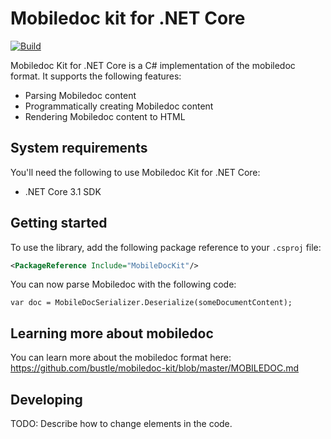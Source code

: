 # Mobiledoc kit for .NET Core

[![Build](https://github.com/wmeints/mobiledoc-kit-dotnet/workflows/Build/badge.svg)](https://github.com/wmeints/mobiledoc-kit-dotnet/actions?query=workflow%3ABuild)

Mobiledoc Kit for .NET Core is a C# implementation of the mobiledoc format.
It supports the following features:

* Parsing Mobiledoc content
* Programmatically creating Mobiledoc content
* Rendering Mobiledoc content to HTML

## System requirements

You'll need the following to use Mobiledoc Kit for .NET Core:

* .NET Core 3.1 SDK

## Getting started

To use the library, add the following package reference to your `.csproj` file:

```xml 
<PackageReference Include="MobileDocKit"/>
```

You can now parse Mobiledoc with the following code:

```
var doc = MobileDocSerializer.Deserialize(someDocumentContent);
```

## Learning more about mobiledoc

You can learn more about the mobiledoc format here: https://github.com/bustle/mobiledoc-kit/blob/master/MOBILEDOC.md

## Developing

TODO: Describe how to change elements in the code.

